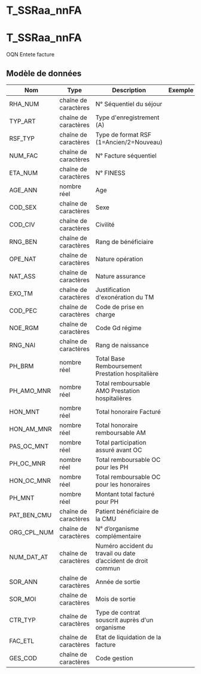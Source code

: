 # T_SSRaa_nnFA

<!-- ATTENTION : Ne pas supprimer ou modifier la ligne ci-dessous -->
# T_SSRaa_nnFA

OQN Entete facture


## Modèle de données

|Nom|Type|Description|Exemple|Propriétés|
|-|-|-|-|-|
|RHA_NUM|chaîne de caractères|N° Séquentiel du séjour|||
|TYP_ART|chaîne de caractères|Type d'enregistrement (A)|||
|RSF_TYP|chaîne de caractères|Type de format RSF (1=Ancien/2=Nouveau)|||
|NUM_FAC|chaîne de caractères|N° Facture séquentiel|||
|ETA_NUM|chaîne de caractères|N° FINESS|||
|AGE_ANN|nombre réel|Age|||
|COD_SEX|chaîne de caractères|Sexe|||
|COD_CIV|chaîne de caractères|Civilité|||
|RNG_BEN|chaîne de caractères|Rang de bénéficiaire|||
|OPE_NAT|chaîne de caractères|Nature opération|||
|NAT_ASS|chaîne de caractères|Nature assurance|||
|EXO_TM|chaîne de caractères|Justification d'exonération du TM|||
|COD_PEC|chaîne de caractères|Code de prise en charge|||
|NOE_RGM|chaîne de caractères|Code Gd régime|||
|RNG_NAI|chaîne de caractères|Rang de naissance|||
|PH_BRM|nombre réel|Total Base Remboursement Prestation hospitalière|||
|PH_AMO_MNR|nombre réel|Total remboursable AMO Prestation hospitalières|||
|HON_MNT|nombre réel|Total honoraire Facturé|||
|HON_AM_MNR|nombre réel|Total honoraire remboursable AM|||
|PAS_OC_MNT|nombre réel|Total participation assuré avant OC|||
|PH_OC_MNR|nombre réel|Total remboursable OC pour les PH|||
|HON_OC_MNR|nombre réel|Total remboursable OC pour les honoraires|||
|PH_MNT|nombre réel|Montant total facturé pour  PH|||
|PAT_BEN_CMU|chaîne de caractères|Patient bénéficiaire de la CMU|||
|ORG_CPL_NUM|chaîne de caractères|N° d’organisme complémentaire|||
|NUM_DAT_AT|chaîne de caractères|Numéro accident du travail ou date d’accident de droit commun|||
|SOR_ANN|chaîne de caractères|Année de sortie|||
|SOR_MOI|chaîne de caractères|Mois de sortie|||
|CTR_TYP|chaîne de caractères|Type de contrat souscrit auprès d'un organisme|||
|FAC_ETL|chaîne de caractères|Etat de liquidation de la facture|||
|GES_COD|chaîne de caractères|Code gestion|||

<!-- ATTENTION : Ne pas supprimer ou modifier la ligne ci-dessus -->
